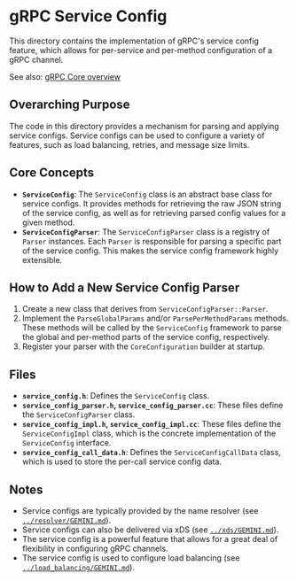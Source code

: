 # gRPC Service Config

This directory contains the implementation of gRPC's service config feature, which allows for per-service and per-method configuration of a gRPC channel.

See also: [gRPC Core overview](../GEMINI.md)

## Overarching Purpose

The code in this directory provides a mechanism for parsing and applying service configs. Service configs can be used to configure a variety of features, such as load balancing, retries, and message size limits.

## Core Concepts

*   **`ServiceConfig`**: The `ServiceConfig` class is an abstract base class for service configs. It provides methods for retrieving the raw JSON string of the service config, as well as for retrieving parsed config values for a given method.
*   **`ServiceConfigParser`**: The `ServiceConfigParser` class is a registry of `Parser` instances. Each `Parser` is responsible for parsing a specific part of the service config. This makes the service config framework highly extensible.

## How to Add a New Service Config Parser

1.  Create a new class that derives from `ServiceConfigParser::Parser`.
2.  Implement the `ParseGlobalParams` and/or `ParsePerMethodParams` methods. These methods will be called by the `ServiceConfig` framework to parse the global and per-method parts of the service config, respectively.
3.  Register your parser with the `CoreConfiguration` builder at startup.

## Files

*   **`service_config.h`**: Defines the `ServiceConfig` class.
*   **`service_config_parser.h`, `service_config_parser.cc`**: These files define the `ServiceConfigParser` class.
*   **`service_config_impl.h`, `service_config_impl.cc`**: These files define the `ServiceConfigImpl` class, which is the concrete implementation of the `ServiceConfig` interface.
*   **`service_config_call_data.h`**: Defines the `ServiceConfigCallData` class, which is used to store the per-call service config data.

## Notes

*   Service configs are typically provided by the name resolver (see [`../resolver/GEMINI.md`](../resolver/GEMINI.md)).
*   Service configs can also be delivered via xDS (see [`../xds/GEMINI.md`](../xds/GEMINI.md)).
*   The service config is a powerful feature that allows for a great deal of flexibility in configuring gRPC channels.
*   The service config is used to configure load balancing (see [`../load_balancing/GEMINI.md`](../load_balancing/GEMINI.md)).
